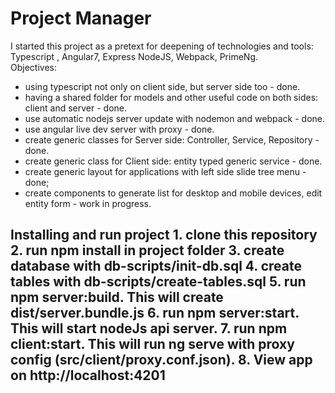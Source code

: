 # Project Manager
I started this project as a pretext for deepening of technologies and tools: Typescript , Angular7, Express NodeJS, Webpack, PrimeNg.
<br>Objectives:
 - using typescript not only on client side, but server side too - done. 
 - having a shared folder for models and other useful code on both sides: client and server - done.
 - use automatic nodejs server update with nodemon and webpack - done.
 - use angular live dev server with proxy - done.
 - create generic classes for Server side: Controller, Service, Repository - done.
 - create generic class for Client side: entity typed generic service - done. 
 - create generic layout for applications with left side slide tree menu - done;
 - create components to generate list for desktop and mobile devices, edit entity form - work in progress.
 
 <h2>Installing and run project</ht>
 1. clone this repository
 2. run npm install in project folder
 3. create database with db-scripts/init-db.sql
 4. create tables with db-scripts/create-tables.sql
 5. run npm server:build. This will create dist/server.bundle.js
 6. run npm server:start. This will start nodeJs api server.
 7. run npm client:start. This will run ng serve with proxy config (src/client/proxy.conf.json).
 8. View app on http://localhost:4201
